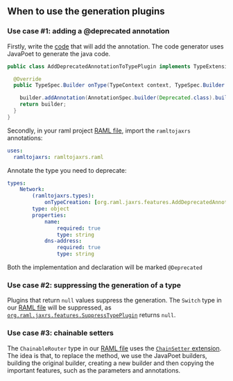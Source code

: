 ## When to use the generation plugins

### Use case #1: adding a @deprecated annotation
Firstly, write the [code](feature-plugins/src/main/java/org/raml/jaxrs/features/AddDeprecatedAnnotationToTypePlugin.java) that will add the annotation. The code generator uses JavaPoet to generate the java code.

```java
public class AddDeprecatedAnnotationToTypePlugin implements TypeExtension {

  @Override
  public TypeSpec.Builder onType(TypeContext context, TypeSpec.Builder builder, V10GType type, BuildPhase btype) {

    builder.addAnnotation(AnnotationSpec.builder(Deprecated.class).build());
    return builder;
  }
}
```
Secondly, in your raml project [RAML file](feature-raml-project/src/main/resources/simple-example-types.raml), import the `ramltojaxrs` annotations:
```yaml
uses:
  ramltojaxrs: ramltojaxrs.raml
```

Annotate the type you need to deprecate:
```yaml
types:
    Network:
        (ramltojaxrs.types):
            onTypeCreation: [org.raml.jaxrs.features.AddDeprecatedAnnotationToTypePlugin]
        type: object
        properties:
            name:
                required: true
                type: string
            dns-address:
                required: true
                type: string
```

Both the implementation and declaration will be marked `@Deprecated`

### Use case #2: suppressing the generation of a type
Plugins that return `null` values suppress the generation.
The `Switch` type in our [RAML file](feature-raml-project/src/main/resources/simple-example-types.raml) will be suppressed,
as [`org.raml.jaxrs.features.SuppressTypePlugin`](feature-plugins/src/main/java/org/raml/jaxrs/features/SuppressTypePlugin.java) returns `null`.

### Use case #3: chainable setters
The `ChainableRouter` type in our [RAML file](feature-raml-project/src/main/resources/simple-example-types.raml) uses the [`ChainSetter` extension](feature-plugins/src/main/java/org/raml/jaxrs/features/ChainSetter.java).
The idea is that, to replace the method, we use the JavaPoet builders, building the original builder, creating a new builder and then copying the important features, such as the parameters and annotations.
